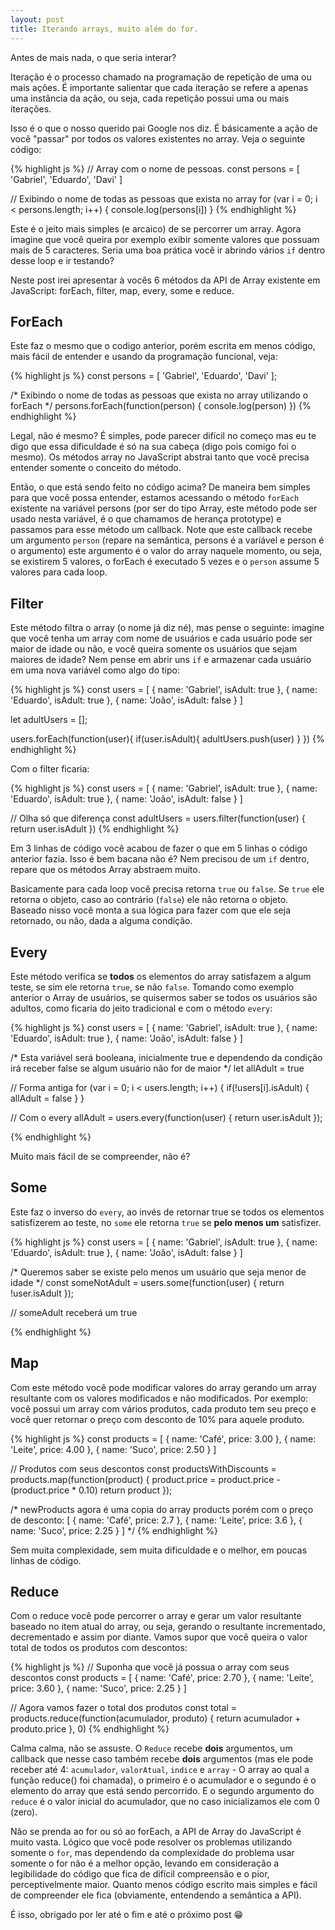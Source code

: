 ```yaml
---
layout: post
title: Iterando arrays, muito além do for.
---
```


Antes de mais nada, o que seria interar?

<div class="message">
  Iteração é o processo chamado na programação de repetição de uma ou mais ações. É importante salientar que cada iteração se refere a apenas uma instância da ação, ou seja, cada repetição possui uma ou mais iterações.
</div>

Isso é o que o nosso querido pai Google nos diz. É básicamente a ação de você "passar" por todos os valores existentes no array. Veja o seguinte código:


{% highlight js %}
// Array com o nome de pessoas.
const persons = [
  'Gabriel',
  'Eduardo',
  'Davi'
]

// Exibindo o nome de todas as pessoas que exista no array
for (var i = 0; i < persons.length; i++) {
  console.log(persons[i])
}
{% endhighlight %}

Este é o jeito mais simples (e arcaico) de se percorrer um array. Agora imagine que você queira por exemplo exibir somente valores que possuam mais de 5 caracteres. Seria uma boa prática você ir abrindo vários `if` dentro desse loop e ir testando?

Neste post irei apresentar à vocês 6 métodos da API de Array existente em JavaScript: forEach, filter, map, every, some e reduce.

## ForEach

Este faz o mesmo que o codigo anterior, porém escrita em menos código, mais fácil de entender e usando da programação funcional, veja:

{% highlight js %}
const persons = [
  'Gabriel',
  'Eduardo',
  'Davi'
];

/* Exibindo o nome de todas as pessoas que
   exista no array utilizando o forEach */
persons.forEach(function(person) {
  console.log(person)
})
{% endhighlight %}

Legal, não é mesmo? É simples, pode parecer difícil no começo mas eu te digo que essa dificuldade é só na sua cabeça (digo pois comigo foi o mesmo). Os métodos array no JavaScript abstrai tanto que você precisa entender somente o conceito do método.

Então, o que está sendo feito no código acima? De maneira bem simples para que você possa entender, estamos acessando o método `forEach` existente na variável persons (por ser do tipo Array, este método pode ser usado nesta variável, é o que chamamos de herança prototype) e passamos para esse método um callback. Note que este callback recebe um argumento `person` (repare na semântica, persons é a variável e person é o argumento) este argumento é o valor do array naquele momento, ou seja, se existirem 5 valores, o forEach é executado 5 vezes e o `person` assume 5 valores para cada loop.

## Filter

Este método filtra o array (o nome já diz né), mas pense o seguinte: imagine que você tenha um array com nome de usuários e cada usuário pode ser maior de idade ou não, e você queira somente os usuários que sejam maiores de idade? Nem pense em abrir uns `if` e armazenar cada usuário em uma nova variável como algo do tipo:

{% highlight js %}
const users = [
  { name: 'Gabriel', isAdult: true },
  { name: 'Eduardo', isAdult: true },
  { name: 'João', isAdult: false }
]

let adultUsers = [];

users.forEach(function(user){
  if(user.isAdult){
    adultUsers.push(user)
  }
})
{% endhighlight %}

Com o filter ficaria:

{% highlight js %}
const users = [
  { name: 'Gabriel', isAdult: true },
  { name: 'Eduardo', isAdult: true },
  { name: 'João', isAdult: false }
]

// Olha só que diferença
const adultUsers = users.filter(function(user) {
  return user.isAdult
})
{% endhighlight %}

Em 3 linhas de código você acabou de fazer o que em 5 linhas o código anterior fazia. Isso é bem bacana não é? Nem precisou de um `if` dentro, repare que os métodos Array abstraem muito.

Basicamente para cada loop você precisa retorna `true` ou `false`. Se `true` ele retorna o objeto, caso ao contrário (`false`) ele não retorna o objeto. Baseado nisso você monta a sua lógica para fazer com que ele seja retornado, ou não, dada a alguma condição.

## Every

Este método verifica se **todos** os elementos do array satisfazem a algum teste, se sim ele retorna `true`, se não `false`. Tomando como exemplo anterior o Array de usuários, se quisermos saber se todos os usuários são adultos, como ficaria do jeito tradicional e com o método `every`:

{% highlight js %}
const users = [
  { name: 'Gabriel', isAdult: true },
  { name: 'Eduardo', isAdult: true },
  { name: 'João', isAdult: false }
]

/* Esta variável será booleana, inicialmente true e dependendo
da condição irá receber false se algum usuário não for de
maior */
let allAdult = true

// Forma antiga
for (var i = 0; i < users.length; i++) {
  if(!users[i].isAdult) {
    allAdult = false
  }
}

// Com o every
allAdult = users.every(function(user) {
  return user.isAdult
});

{% endhighlight %}

Muito mais fácil de se compreender, não é?

## Some

Este faz o inverso do `every`, ao invés de retornar true se todos os elementos satisfizerem ao teste, no `some` ele retorna `true` se **pelo menos um** satisfizer.

{% highlight js %}
const users = [
  { name: 'Gabriel', isAdult: true },
  { name: 'Eduardo', isAdult: true },
  { name: 'João', isAdult: false }
]

/* Queremos saber se existe pelo menos um
usuário que seja menor de idade */
const someNotAdult = users.some(function(user) {
  return !user.isAdult
});

// someAdult receberá um true

{% endhighlight %}

## Map

Com este método você pode modificar valores do array gerando um array resultante com os valores modificados e não modificados. Por exemplo: você possui um array com vários produtos, cada produto tem seu preço e você quer retornar o preço com desconto de 10% para aquele produto.

{% highlight js %}
const products = [
  { name: 'Café', price: 3.00 },
  { name: 'Leite', price: 4.00 },
  { name: 'Suco', price: 2.50 }
]

// Produtos com seus descontos
const productsWithDiscounts = products.map(function(product) {
  product.price = product.price - (product.price * 0.10)
  return product
});

/* newProducts agora é uma copia do array products
porém com o preço de desconto:
[
  { name: 'Café', price: 2.7 },
  { name: 'Leite', price: 3.6 },
  { name: 'Suco', price: 2.25 }
] */
{% endhighlight %}

Sem muita complexidade, sem muita dificuldade e o melhor, em poucas linhas de código.

## Reduce

Com o reduce você pode percorrer o array e gerar um valor resultante baseado no item atual do array, ou seja, gerando o resultante incrementado, decrementado e assim por diante. Vamos supor que você queira o valor total de todos os produtos com descontos:

{% highlight js %}
// Suponha que você já possua o array com seus descontos
const products = [
  { name: 'Café', price: 2.70 },
  { name: 'Leite', price: 3.60 },
  { name: 'Suco', price: 2.25 }
]

// Agora vamos fazer o total dos produtos
const total = products.reduce(function(acumulador, produto) {
  return acumulador + produto.price
}, 0)
{% endhighlight %}

Calma calma, não se assuste. O `Reduce` recebe **dois** argumentos, um callback que nesse caso também recebe **dois** argumentos (mas ele pode receber até 4: `acumulador`, `valorAtual`, `indice` e `array` - O array ao qual a função reduce() foi chamada), o primeiro é o acumulador e o segundo é o elemento do array que está sendo percorrido. E o segundo argumento do `reduce` é o valor inicial do acumulador, que no caso inicializamos ele com 0 (zero).

Não se prenda ao for ou só ao forEach, a API de Array do JavaScript é muito vasta. Lógico que você pode resolver os problemas utilizando somente o `for`, mas dependendo da complexidade do problema usar somente o for não é a melhor opção, levando em consideração a legibilidade do código que fica de difícil compreensão e o pior, perceptivelmente maior. Quanto menos código escrito mais simples e fácil de compreender ele fica (obviamente, entendendo a semântica a API).

É isso, obrigado por ler até o fim e até o próximo post 😁

